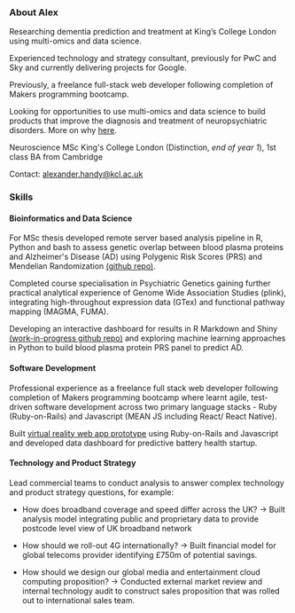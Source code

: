 ### About Alex  

Researching dementia prediction and treatment at King’s College London using multi-omics and data science.  

Experienced technology and strategy consultant, previously for PwC and Sky and currently delivering projects for Google.   

Previously, a freelance full-stack web developer following completion of Makers programming bootcamp.  

Looking for opportunities to use multi-omics and data science to build products that improve the diagnosis and treatment of neuropsychiatric disorders. More on why [here](/post/butwhy).      

Neuroscience MSc King's College London (Distinction, *end of year 1*), 1st class BA from Cambridge

Contact: alexander.handy@kcl.ac.uk 

### Skills

#### Bioinformatics and Data Science

For MSc thesis developed remote server based analysis pipeline in R, Python and bash to assess genetic overlap between blood plasma proteins and Alzheimer's Disease (AD) using Polygenic Risk Scores (PRS) and Mendelian Randomization [(github repo)](https://github.com/AlexHandy1/ad-genetic-overlap-analysis).  

Completed course specialisation in Psychiatric Genetics gaining further practical analytical experience of Genome Wide Association Studies (plink), integrating high-throughout expression data (GTex) and functional pathway mapping (MAGMA, FUMA).  

Developing an interactive dashboard for results in R Markdown and Shiny [(work-in-progress github repo)](https://github.com/AlexHandy1/ad-genetic-overlap-web) and exploring machine learning approaches in Python to build blood plasma protein PRS panel to predict AD.  

#### Software Development

Professional experience as a freelance full stack web developer following completion of Makers programming bootcamp where learnt agile, test-driven software development across two primary language stacks - Ruby (Ruby-on-Rails) and Javascript (MEAN JS including React/ React Native).  

Built [virtual reality web app prototype](https://github.com/AlexHandy1/vsportr-web-prototype) using Ruby-on-Rails and Javascript and developed data dashboard for predictive battery health startup.  
    
#### Technology and Product Strategy

Lead commercial teams to conduct analysis to answer complex technology and product strategy questions, for example:  

* How does broadband coverage and speed differ across the UK? -> Built analysis model integrating public and proprietary data to provide postcode level view of UK broadband network   
  
* How should we roll-out 4G internationally? -> Built financial model for global telecoms provider identifying £750m of potential savings.  
  
* How should we design our global media and entertainment cloud computing proposition? -> Conducted external market review and internal technology audit to construct sales proposition that was rolled out to international sales team.  